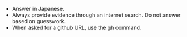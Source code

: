 - Answer in Japanese.
- Always provide evidence through an internet search. Do not answer based on guesswork.
- When asked for a github URL, use the gh command.
